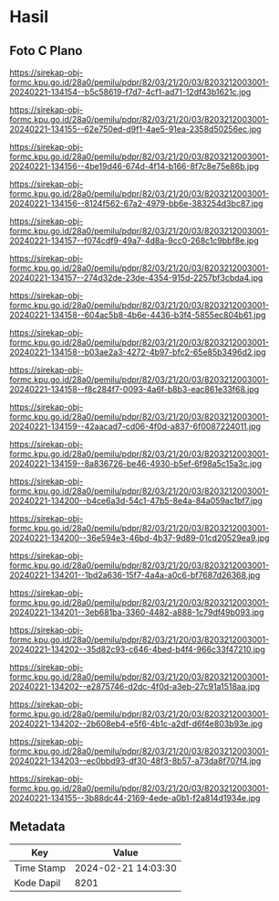 # Hasil

## Foto C Plano

https://sirekap-obj-formc.kpu.go.id/28a0/pemilu/pdpr/82/03/21/20/03/8203212003001-20240221-134154--b5c58619-f7d7-4cf1-ad71-12df43b1621c.jpg

https://sirekap-obj-formc.kpu.go.id/28a0/pemilu/pdpr/82/03/21/20/03/8203212003001-20240221-134155--62e750ed-d9f1-4ae5-91ea-2358d50256ec.jpg

https://sirekap-obj-formc.kpu.go.id/28a0/pemilu/pdpr/82/03/21/20/03/8203212003001-20240221-134156--4be19d46-674d-4f14-b166-8f7c8e75e86b.jpg

https://sirekap-obj-formc.kpu.go.id/28a0/pemilu/pdpr/82/03/21/20/03/8203212003001-20240221-134156--8124f562-67a2-4979-bb6e-383254d3bc87.jpg

https://sirekap-obj-formc.kpu.go.id/28a0/pemilu/pdpr/82/03/21/20/03/8203212003001-20240221-134157--f074cdf9-49a7-4d8a-9cc0-268c1c9bbf8e.jpg

https://sirekap-obj-formc.kpu.go.id/28a0/pemilu/pdpr/82/03/21/20/03/8203212003001-20240221-134157--274d32de-23de-4354-915d-2257bf3cbda4.jpg

https://sirekap-obj-formc.kpu.go.id/28a0/pemilu/pdpr/82/03/21/20/03/8203212003001-20240221-134158--604ac5b8-4b6e-4436-b3f4-5855ec804b61.jpg

https://sirekap-obj-formc.kpu.go.id/28a0/pemilu/pdpr/82/03/21/20/03/8203212003001-20240221-134158--b03ae2a3-4272-4b97-bfc2-65e85b3496d2.jpg

https://sirekap-obj-formc.kpu.go.id/28a0/pemilu/pdpr/82/03/21/20/03/8203212003001-20240221-134158--f8c284f7-0093-4a6f-b8b3-eac861e33f68.jpg

https://sirekap-obj-formc.kpu.go.id/28a0/pemilu/pdpr/82/03/21/20/03/8203212003001-20240221-134159--42aacad7-cd06-4f0d-a837-6f0087224011.jpg

https://sirekap-obj-formc.kpu.go.id/28a0/pemilu/pdpr/82/03/21/20/03/8203212003001-20240221-134159--8a836726-be46-4930-b5ef-6f98a5c15a3c.jpg

https://sirekap-obj-formc.kpu.go.id/28a0/pemilu/pdpr/82/03/21/20/03/8203212003001-20240221-134200--b4ce6a3d-54c1-47b5-8e4a-84a059ac1bf7.jpg

https://sirekap-obj-formc.kpu.go.id/28a0/pemilu/pdpr/82/03/21/20/03/8203212003001-20240221-134200--36e594e3-46bd-4b37-9d89-01cd20529ea9.jpg

https://sirekap-obj-formc.kpu.go.id/28a0/pemilu/pdpr/82/03/21/20/03/8203212003001-20240221-134201--1bd2a636-15f7-4a4a-a0c6-bf7687d26368.jpg

https://sirekap-obj-formc.kpu.go.id/28a0/pemilu/pdpr/82/03/21/20/03/8203212003001-20240221-134201--3eb681ba-3360-4482-a888-1c79df49b093.jpg

https://sirekap-obj-formc.kpu.go.id/28a0/pemilu/pdpr/82/03/21/20/03/8203212003001-20240221-134202--35d82c93-c646-4bed-b4f4-966c33f47210.jpg

https://sirekap-obj-formc.kpu.go.id/28a0/pemilu/pdpr/82/03/21/20/03/8203212003001-20240221-134202--e2875746-d2dc-4f0d-a3eb-27c91a1518aa.jpg

https://sirekap-obj-formc.kpu.go.id/28a0/pemilu/pdpr/82/03/21/20/03/8203212003001-20240221-134202--2b608eb4-e5f6-4b1c-a2df-d6f4e803b93e.jpg

https://sirekap-obj-formc.kpu.go.id/28a0/pemilu/pdpr/82/03/21/20/03/8203212003001-20240221-134203--ec0bbd93-df30-48f3-8b57-a73da8f707f4.jpg

https://sirekap-obj-formc.kpu.go.id/28a0/pemilu/pdpr/82/03/21/20/03/8203212003001-20240221-134155--3b88dc44-2169-4ede-a0b1-f2a814d1934e.jpg


## Metadata

| Key        | Value               |
| ---------- | ------------------- |
| Time Stamp | 2024-02-21 14:03:30 |
| Kode Dapil | 8201                |



